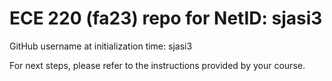# ECE 220 (fa23) repo for NetID: sjasi3

GitHub username at initialization time: sjasi3

For next steps, please refer to the instructions provided by your course.
